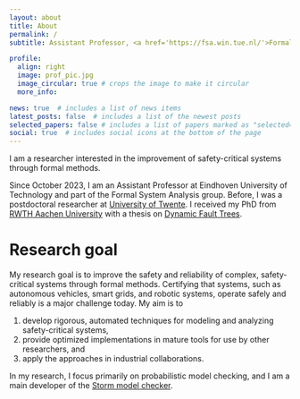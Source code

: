 ```yaml
---
layout: about
title: About
permalink: /
subtitle: Assistant Professor, <a href='https://fsa.win.tue.nl/'>Formal System Analysis group</a>, <a href='https://www.tue.nl/'>Eindhoven University of Technology</a>

profile:
  align: right
  image: prof_pic.jpg
  image_circular: true # crops the image to make it circular
  more_info: 

news: true  # includes a list of news items
latest_posts: false  # includes a list of the newest posts
selected_papers: false # includes a list of papers marked as "selected={true}"
social: true  # includes social icons at the bottom of the page
---
```

I am a researcher interested in the improvement of safety-critical systems through formal methods.

Since October 2023, I am an Assistant Professor at Eindhoven University of Technology and part of the Formal System Analysis group.
Before, I was a postdoctoral researcher at <a href="https://www.utwente.nl/en/eemcs/fmt/">University of Twente</a>.
I received my PhD from <a href="https://moves.rwth-aachen.de/">RWTH Aachen University</a> with a thesis on <a href="https://publications.rwth-aachen.de/record/956330">Dynamic Fault Trees</a>.


# Research goal
My research goal is to improve the safety and reliability of complex, safety-critical systems through formal methods.
Certifying that systems, such as autonomous vehicles, smart grids, and robotic systems, operate safely and reliably is a major challenge today.
My aim is to
1. develop rigorous, automated techniques for modeling and analyzing safety-critical systems,
2. provide optimized implementations in mature tools for use by other researchers, and
3. apply the approaches in industrial collaborations.

In my research, I focus primarily on probabilistic model checking, and I am a main developer of the <a href="https://www.stormchecker.org/">Storm model checker</a>.
